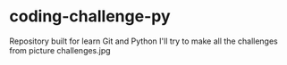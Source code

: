 # coding-challenge-py
Repository built for learn Git and Python
I'll try to make all the challenges from picture challenges.jpg
